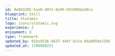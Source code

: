 ```yaml
---
id: 9e8d3285-5aa0-49f2-8e99-941996bad8ca
blueprint: skill
title: Statamic
logo: icons/statamic.svg
experience: 2
enjoyment: 8
type: framework
updated_by: 01bed536-d637-44df-bc5a-0da8858e2395
updated_at: 1706908251
---
```

